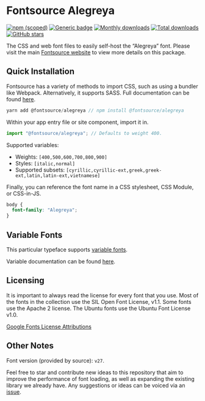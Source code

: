 # Fontsource Alegreya

[![npm (scoped)](https://img.shields.io/npm/v/@fontsource/alegreya?color=brightgreen)](https://www.npmjs.com/package/@fontsource/alegreya) [![Generic badge](https://img.shields.io/badge/fontsource-passing-brightgreen)](https://github.com/fontsource/fontsource) [![Monthly downloads](https://badgen.net/npm/dm/@fontsource/alegreya)](https://github.com/fontsource/fontsource) [![Total downloads](https://badgen.net/npm/dt/@fontsource/alegreya)](https://github.com/fontsource/fontsource) [![GitHub stars](https://img.shields.io/github/stars/fontsource/fontsource.svg?style=social&label=Star)](https://github.com/fontsource/fontsource/stargazers)

The CSS and web font files to easily self-host the “Alegreya” font. Please visit the main [Fontsource website](https://fontsource.org/fonts/alegreya) to view more details on this package.

## Quick Installation

Fontsource has a variety of methods to import CSS, such as using a bundler like Webpack. Alternatively, it supports SASS. Full documentation can be found [here](https://fontsource.org/docs/introduction).

```javascript
yarn add @fontsource/alegreya // npm install @fontsource/alegreya
```

Within your app entry file or site component, import it in.

```javascript
import "@fontsource/alegreya"; // Defaults to weight 400.
```

Supported variables:

- Weights: `[400,500,600,700,800,900]`
- Styles: `[italic,normal]`
- Supported subsets: `[cyrillic,cyrillic-ext,greek,greek-ext,latin,latin-ext,vietnamese]`

Finally, you can reference the font name in a CSS stylesheet, CSS Module, or CSS-in-JS.

```css
body {
  font-family: "Alegreya";
}
```

## Variable Fonts

This particular typeface supports [variable fonts](https://developer.mozilla.org/en-US/docs/Web/CSS/CSS_Fonts/Variable_Fonts_Guide).

Variable documentation can be found [here](https://fontsource.org/docs/variable-fonts).

## Licensing

It is important to always read the license for every font that you use.
Most of the fonts in the collection use the SIL Open Font License, v1.1. Some fonts use the Apache 2 license. The Ubuntu fonts use the Ubuntu Font License v1.0.

[Google Fonts License Attributions](https://fonts.google.com/attribution)

## Other Notes

Font version (provided by source): `v27`.

Feel free to star and contribute new ideas to this repository that aim to improve the performance of font loading, as well as expanding the existing library we already have. Any suggestions or ideas can be voiced via an [issue](https://github.com/fontsource/fontsource/issues).
